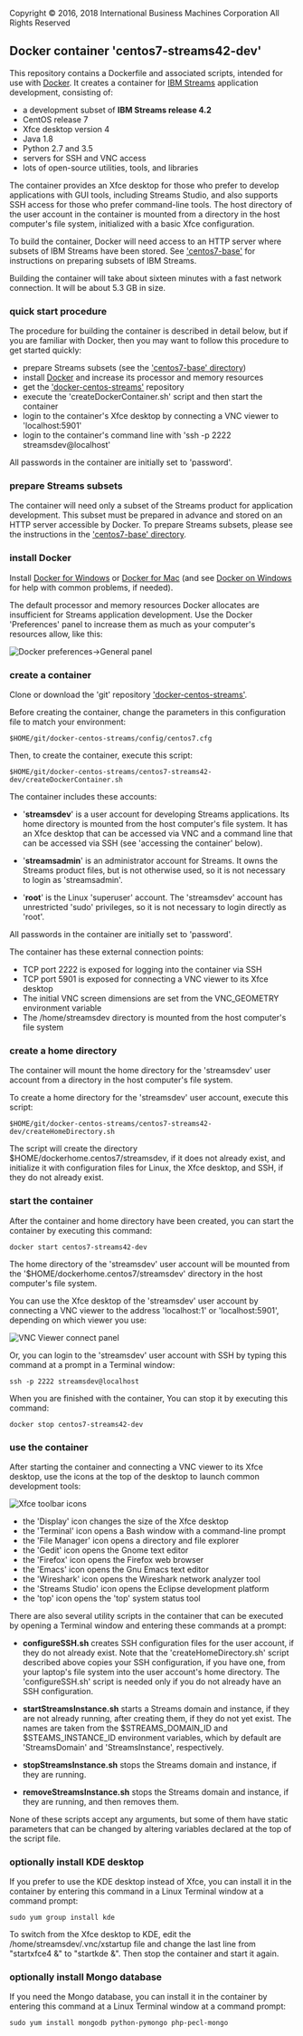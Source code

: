 Copyright &copy; 2016, 2018  International Business Machines Corporation
All Rights Reserved


## Docker container 'centos7-streams42-dev'

This repository contains a Dockerfile and associated scripts, intended for use with [Docker](https://www.docker.com/). It creates a container for [IBM Streams](http://ibmstreams.github.io/) application development, consisting of:

* a development subset of **IBM Streams release 4.2**
* CentOS release 7
* Xfce desktop version 4
* Java 1.8
* Python 2.7 and 3.5
* servers for SSH and VNC access
* lots of open-source utilities, tools, and libraries

The container provides an Xfce desktop for those who prefer to develop applications with GUI tools, including Streams Studio, and also supports SSH access for those who prefer command-line tools. The host directory of the user account in the container is mounted from a directory in the host computer's file system, initialized with a basic Xfce configuration.

To build the container, Docker will need access to an HTTP server where subsets of IBM Streams have been stored. See ['centos7-base'](../centos7-base) for instructions on preparing subsets of IBM Streams.

Building the container will take about sixteen minutes with a fast network connection. It will be about 5.3 GB in size.


### quick start procedure

The procedure for building the container is described in detail below, but if you are familiar with Docker, then you may want to follow this procedure to get started quickly:

* prepare Streams subsets (see the ['centos7-base' directory](../centos7-base))
* install [Docker](https://www.docker.com) and increase its processor and memory resources
* get the ['docker-centos-streams'](https://github.com/ejpring/docker-centos-streams/) repository
* execute the 'createDockerContainer.sh' script and then start the container
* login to the container's Xfce desktop by connecting a VNC viewer to 'localhost:5901'
* login to the container's command line with 'ssh -p 2222 streamsdev@localhost'

All passwords in the container are initially set to 'password'.


### prepare Streams subsets

The container will need only a subset of the Streams product for application development. This subset must be prepared in advance and stored on an HTTP server accessible by Docker. To prepare Streams subsets, please see the instructions in the ['centos7-base' directory](../centos7-base).


### install Docker

Install [Docker for Windows](https://docs.docker.com/windows/) or [Docker for Mac](https://docs.docker.com/mac/) (and see [Docker on Windows](https://developer.ibm.com/bluemix/2015/04/16/installing-docker-windows-fixes-common-problems/) for help with common problems, if needed).

The default processor and memory resources Docker allocates are insufficient for Streams application development. Use the Docker 'Preferences' panel to increase them as much as your computer's resources allow, like this:

![Docker preferences->General panel](../README.images/Docker-preferences-general-panel.png)


### create a container

Clone or download the 'git' repository ['docker-centos-streams'](https://github.com/ejpring/docker-centos-streams).

Before creating the container, change the parameters in this configuration file to match your environment:

    $HOME/git/docker-centos-streams/config/centos7.cfg

Then, to create the container, execute this script:

    $HOME/git/docker-centos-streams/centos7-streams42-dev/createDockerContainer.sh

The container includes these accounts:

* '**streamsdev**' is a user account for developing Streams applications. Its home directory is mounted from the host computer's file system. It has an Xfce desktop that can be accessed via VNC and a command line that can be accessed via SSH (see 'accessing the container' below).

* '**streamsadmin**' is an administrator account for Streams. It owns the Streams product files, but is not otherwise used, so it is not necessary to login as 'streamsadmin'.

* '**root**' is the Linux 'superuser' account. The 'streamsdev' account has unrestricted 'sudo' privileges, so it is not necessary to login directly as 'root'.

All passwords in the container are initially set to 'password'.

The container has these external connection points:

* TCP port 2222 is exposed for logging into the container via SSH
* TCP port 5901 is exposed for connecting a VNC viewer to its Xfce desktop
* The initial VNC screen dimensions are set from the VNC_GEOMETRY environment variable
* The /home/streamsdev directory is mounted from the host computer's file system


### create a home directory 

The container will mount the home directory for the 'streamsdev' user account from a directory in the host computer's file system. 

To create a home directory for the 'streamsdev' user account, execute this script:

    $HOME/git/docker-centos-streams/centos7-streams42-dev/createHomeDirectory.sh

The script will create the directory $HOME/dockerhome.centos7/streamsdev, if it does not already exist, and initialize it with configuration files for Linux, the Xfce desktop, and SSH, if they do not already exist.


### start the container

After the container and home directory have been created, you can start the container by executing this command:

    docker start centos7-streams42-dev

The home directory of the 'streamsdev' user account will be mounted from the '$HOME/dockerhome.centos7/streamsdev' directory in the host computer's file system. 

You can use the Xfce desktop of the 'streamsdev' user account by connecting a VNC viewer to the address 'localhost:1' or 'localhost:5901', depending on which viewer you use:

![VNC Viewer connect panel](../README.images/VNC-Viewer-connect-panel.png)

Or, you can login to the 'streamsdev' user account with SSH by typing this command at a prompt in a Terminal window:

    ssh -p 2222 streamsdev@localhost

When you are finished with the container, You can stop it by executing this command:

    docker stop centos7-streams42-dev


### use the container

After starting the container and connecting a VNC viewer to its Xfce desktop, use the icons at the top of the desktop to launch common development tools:

![Xfce toolbar icons](../README.images/Xfce-toolbar-icons.png)

* the 'Display' icon changes the size of the Xfce desktop
* the 'Terminal' icon opens a Bash window with a command-line prompt
* the 'File Manager' icon opens a directory and file explorer
* the 'Gedit' icon opens the Gnome text editor
* the 'Firefox' icon opens the Firefox web browser
* the 'Emacs' icon opens the Gnu Emacs text editor
* the 'Wireshark' icon opens the Wireshark network analyzer tool
* the 'Streams Studio' icon opens the Eclipse development platform
* the 'top' icon opens the 'top' system status tool

There are also several utility scripts in the container that can be executed by opening a Terminal window and entering these commands at a prompt:

* **configureSSH.sh** creates SSH configuration files for the user account, if they do not already exist. Note that the 'createHomeDirectory.sh' script described above copies your SSH configuration, if you have one, from your laptop's file system into the user account's home directory. The 'configureSSH.sh' script is needed only if you do not already have an SSH configuration.

* **startStreamsInstance.sh** starts a Streams domain and instance, if they are not already running, after creating them, if they do not yet exist. The names are taken from the $STREAMS_DOMAIN_ID and $STEAMS_INSTANCE_ID environment variables, which by default are 'StreamsDomain' and 'StreamsInstance', respectively.

* **stopStreamsInstance.sh** stops the Streams domain and instance, if they are running.

* **removeStreamsInstance.sh** stops the Streams domain and instance, if they are running, and then removes them.

None of these scripts accept any arguments, but some of them have static parameters that can be changed by altering variables declared at the top of the script file.


### optionally install KDE desktop

If you prefer to use the KDE desktop instead of Xfce, you can install it in the container by entering this command in a Linux Terminal window at a command prompt:

    sudo yum group install kde

To switch from the Xfce desktop to KDE, edit the /home/streamsdev/.vnc/xstartup file and change the last line from "startxfce4 &" to "startkde &". Then stop the container and start it again.


### optionally install Mongo database

If you need the Mongo database, you can install it in the container by entering this command at a Linux Terminal window at a command prompt:

    sudo yum install mongodb python-pymongo php-pecl-mongo




